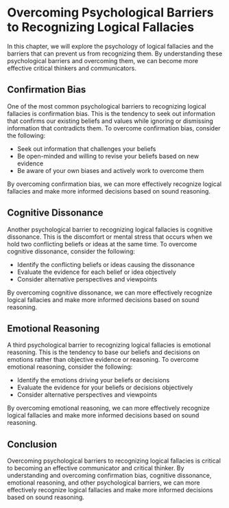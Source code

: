 # Overcoming Psychological Barriers to Recognizing Logical Fallacies

In this chapter, we will explore the psychology of logical fallacies and the barriers that can prevent us from recognizing them. By understanding these psychological barriers and overcoming them, we can become more effective critical thinkers and communicators.

Confirmation Bias
-----------------

One of the most common psychological barriers to recognizing logical fallacies is confirmation bias. This is the tendency to seek out information that confirms our existing beliefs and values while ignoring or dismissing information that contradicts them. To overcome confirmation bias, consider the following:

* Seek out information that challenges your beliefs
* Be open-minded and willing to revise your beliefs based on new evidence
* Be aware of your own biases and actively work to overcome them

By overcoming confirmation bias, we can more effectively recognize logical fallacies and make more informed decisions based on sound reasoning.

Cognitive Dissonance
--------------------

Another psychological barrier to recognizing logical fallacies is cognitive dissonance. This is the discomfort or mental stress that occurs when we hold two conflicting beliefs or ideas at the same time. To overcome cognitive dissonance, consider the following:

* Identify the conflicting beliefs or ideas causing the dissonance
* Evaluate the evidence for each belief or idea objectively
* Consider alternative perspectives and viewpoints

By overcoming cognitive dissonance, we can more effectively recognize logical fallacies and make more informed decisions based on sound reasoning.

Emotional Reasoning
-------------------

A third psychological barrier to recognizing logical fallacies is emotional reasoning. This is the tendency to base our beliefs and decisions on emotions rather than objective evidence or reasoning. To overcome emotional reasoning, consider the following:

* Identify the emotions driving your beliefs or decisions
* Evaluate the evidence for your beliefs or decisions objectively
* Consider alternative perspectives and viewpoints

By overcoming emotional reasoning, we can more effectively recognize logical fallacies and make more informed decisions based on sound reasoning.

Conclusion
----------

Overcoming psychological barriers to recognizing logical fallacies is critical to becoming an effective communicator and critical thinker. By understanding and overcoming confirmation bias, cognitive dissonance, emotional reasoning, and other psychological barriers, we can more effectively recognize logical fallacies and make more informed decisions based on sound reasoning.
